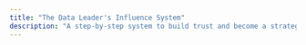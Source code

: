 ```yaml
---
title: "The Data Leader's Influence System"
description: "A step-by-step system to build trust and become a strategic data partner"
---
```

